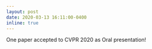 ```yaml
---
layout: post
date: 2020-03-13 16:11:00-0400
inline: true
---
```


One paper accepted to CVPR 2020 as Oral presentation!
